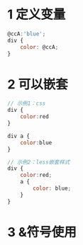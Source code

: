 # 1 定义变量
```js
@ccA:'blue';
div {
    color: @ccA;
}
```
# 2 可以嵌套
```js
// 示例1：css
div {
    color:red
}

div a {
    color:blue
}

// 示例2：less嵌套样式
div {
    color:red;
    a {
        color: blue;
    }
}
```
# 3 &符号使用

